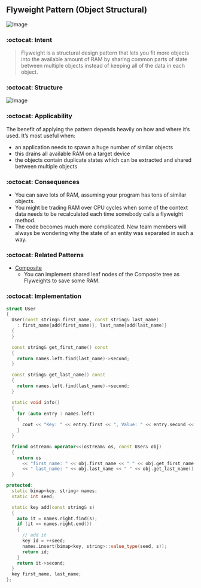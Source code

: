 ## Flyweight Pattern (Object Structural)
![Image](https://refactoring.guru/images/patterns/content/flyweight/flyweight.png)

### :octocat: Intent
>Flyweight is a structural design pattern that lets you fit more objects into the available amount of RAM by sharing common parts of state between multiple objects instead of keeping all of the data in each object.

### :octocat: Structure
![Image](https://refactoring.guru/images/patterns/diagrams/flyweight/structure.png)

### :octocat: Applicability 
The benefit of applying the pattern depends heavily on how and where it’s used. It’s most useful when:
- an application needs to spawn a huge number of similar objects
- this drains all available RAM on a target device
- the objects contain duplicate states which can be extracted and shared between multiple objects

### :octocat: Consequences
- You can save lots of RAM, assuming your program has tons of similar objects.
- You might be trading RAM over CPU cycles when some of the context data needs to be recalculated each time somebody calls a flyweight method.
- The code becomes much more complicated. New team members will always be wondering why the state of an entity was separated in such a way.

### :octocat: Related Patterns
- [Composite](https://github.com/armleung/udemy-design-pattern/tree/master/Composite)
    - You can implement shared leaf nodes of the Composite tree as Flyweights to save some RAM.

### :octocat: Implementation
```cpp
struct User
{
  User(const string& first_name, const string& last_name)
    : first_name{add(first_name)}, last_name{add(last_name)}
  {
  }

  const string& get_first_name() const
  {
    return names.left.find(last_name)->second;
  }

  const string& get_last_name() const
  {
    return names.left.find(last_name)->second;
  }

  static void info()
  {
    for (auto entry : names.left)
    {
      cout << "Key: " << entry.first << ", Value: " << entry.second << endl;
    }
  }

  friend ostream& operator<<(ostream& os, const User& obj)
  {
    return os
      << "first_name: " << obj.first_name << " " << obj.get_first_name()
      << " last_name: " << obj.last_name << " " << obj.get_last_name();
  }

protected:
  static bimap<key, string> names;
  static int seed;

  static key add(const string& s)
  {
    auto it = names.right.find(s);
    if (it == names.right.end())
    {
      // add it
      key id = ++seed;
      names.insert(bimap<key, string>::value_type(seed, s));
      return id;
    }
    return it->second;
  }
  key first_name, last_name;
};
```